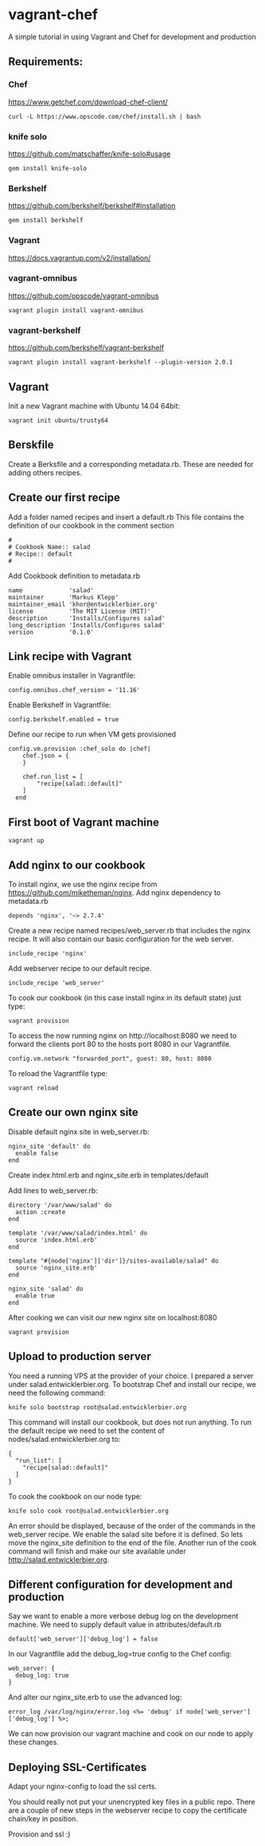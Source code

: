 vagrant-chef
============

A simple tutorial in using Vagrant and Chef for development and production

## Requirements:

### Chef
https://www.getchef.com/download-chef-client/
```
curl -L https://www.opscode.com/chef/install.sh | bash
```

### knife solo
https://github.com/matschaffer/knife-solo#usage
```
gem install knife-solo
```

### Berkshelf
https://github.com/berkshelf/berkshelf#installation
```
gem install berkshelf
```

### Vagrant
https://docs.vagrantup.com/v2/installation/

### vagrant-omnibus
https://github.com/opscode/vagrant-omnibus
```
vagrant plugin install vagrant-omnibus
```

### vagrant-berkshelf
https://github.com/berkshelf/vagrant-berkshelf
```
vagrant plugin install vagrant-berkshelf --plugin-version 2.0.1
```

## Vagrant

Init a new Vagrant machine with Ubuntu 14.04 64bit:
```
vagrant init ubuntu/trusty64
```

## Berskfile

Create a Berksfile and a corresponding metadata.rb.
These are needed for adding others recipes.

## Create our first recipe

Add a folder named recipes and insert a default.rb
This file contains the definition of our cookbook in the comment section
```
#
# Cookbook Name:: salad
# Recipe:: default
#
```

Add Cookbook definition to metadata.rb
```
name             'salad'
maintainer       'Markus Klepp'
maintainer_email 'khor@entwicklerbier.org'
license          'The MIT License (MIT)'
description      'Installs/Configures salad'
long_description 'Installs/Configures salad'
version          '0.1.0'
```

## Link recipe with Vagrant

Enable omnibus installer in Vagrantfile:
```
config.omnibus.chef_version = '11.16'
```

Enable Berkshelf in Vagrantfile:
```
config.berkshelf.enabled = true
```

Define our recipe to run when VM gets provisioned
```
config.vm.provision :chef_solo do |chef|
    chef.json = {
    }

    chef.run_list = [
        "recipe[salad::default]"
    ]
  end
```

## First boot of Vagrant machine
```
vagrant up
```

## Add nginx to our cookbook

To install nginx, we use the nginx recipe from https://github.com/miketheman/nginx.
Add nginx dependency to metadata.rb  
```
depends 'nginx', '~> 2.7.4'
```

Create a new recipe named recipes/web_server.rb that includes the nginx recipe. It will also contain our basic configuration for the web server.
```
include_recipe 'nginx'
```

Add webserver recipe to our default recipe.
```
include_recipe 'web_server'
```

To cook our cookbook (in this case install nginx in its default state) just type:
```
vagrant provision
```

To access the now running nginx on http://localhost:8080 we need to forward the clients port 80 to the hosts port 8080 in our Vagrantfile.
```
config.vm.network "forwarded_port", guest: 80, host: 8080

```
To reload the Vagrantfile type:
```
vagrant reload
```

## Create our own nginx site

Disable default nginx site in web_server.rb:
```
nginx_site 'default' do
  enable false
end
```

Create index.html.erb and nginx_site.erb in templates/default

Add lines to web_server.rb:
```
directory '/var/www/salad' do
  action :create
end

template '/var/www/salad/index.html' do
  source 'index.html.erb'
end

template "#{node['nginx']['dir']}/sites-available/salad" do
  source 'nginx_site.erb'
end

nginx_site 'salad' do
  enable true
end
```

After cooking we can visit our new nginx site on localhost:8080
```
vagrant provision
```

## Upload to production server

You need a running VPS at the provider of your choice. I prepared a server under salad.entwicklerbier.org.
To bootstrap Chef and install our recipe, we need the following command:

```
knife solo bootstrap root@salad.entwicklerbier.org
```

This command will install our cookbook, but does not run anything. To run the default recipe we need to set the content of nodes/salad.entwicklerbier.org to:
```
{
  "run_list": [
    "recipe[salad::default]"
  ]
}
```

To cook the cookbook on our node type:
```
knife solo cook root@salad.entwicklerbier.org
```

An error should be displayed, because of the order of the commands in the web_server recipe. We enable the salad site before it is defined. So lets move the nginx_site definition to the end of the file.
Another run of the cook command will finish and make our site available under http://salad.entwicklerbier.org.

## Different configuration for development and production

Say we want to enable a more verbose debug log on the development machine.
We need to supply default value in attributes/default.rb
```
default['web_server']['debug_log'] = false

```

In our Vagrantfile add the debug_log=true config to the Chef config:
```
web_server: {
  debug_log: true
}
```

And alter our nginx_site.erb to use the advanced log:
```
error_log /var/log/nginx/error.log <%= 'debug' if node['web_server']['debug_log'] %>;
```

We can now provision our vagrant machine and cook on our node to apply these changes.

## Deploying SSL-Certificates

Adapt your nginx-config to load the ssl certs.

You should really not put your unencrypted key files in a public repo.
There are a couple of new steps in the webserver recipe to copy the certificate chain/key in position.

Provision and ssl :)
